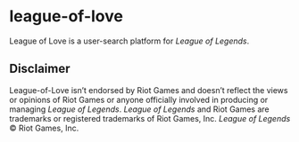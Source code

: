 # league-of-love


League of Love is a user-search platform for <i>League of Legends</i>.

## Disclaimer

League-of-Love isn’t endorsed by Riot Games and doesn’t reflect the views or opinions of Riot Games or anyone officially 
involved in producing or managing <i>League of Legends</i>. <i>League of Legends</i> and Riot Games are trademarks or
 registered trademarks of Riot Games, Inc. <i>League of Legends</i> © Riot Games, Inc.
